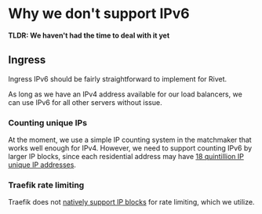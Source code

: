# Why we don't support IPv6

**TLDR: We haven't had the time to deal with it yet**

## Ingress

Ingress IPv6 should be fairly straightforward to implement for Rivet.

As long as we have an IPv4 address available for our load balancers, we can use IPv6 for all other servers without issue.

### Counting unique IPs

At the moment, we use a simple IP counting system in the matchmaker that works well enough for IPv4. However, we need to support counting IPv6 by larger IP blocks, since each residential address may have [18 quintillion IP unique IP addresses](https://www.computerworld.com/article/2729027/comcast-is-first-u-s--isp-to-offer-ipv6-to-home-gateway-users.html#:~:text=In%20a%20somewhat%20controversial%20move,or%2018%2C446%2C744%2C073%2C709%2C551%2C616%20to%20be%20exact.).

### Traefik rate limiting

Traefik does not [natively support IP blocks](https://doc.traefik.io/traefik/middlewares/http/ratelimit/#sourcecriterionipstrategy) for rate limiting, which we utilize.
